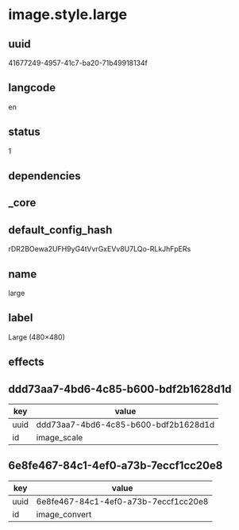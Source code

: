 # image.style.large

## uuid
41677249-4957-41c7-ba20-71b49918134f

## langcode
en

## status
1

## dependencies


## _core

## default_config_hash
rDR2BOewa2UFH9yG4tVvrGxEVv8U7LQo-RLkJhFpERs

## name
large

## label
Large (480×480)

## effects

## ddd73aa7-4bd6-4c85-b600-bdf2b1628d1d
|key|value|
|-|-|
|uuid|ddd73aa7-4bd6-4c85-b600-bdf2b1628d1d|
|id|image_scale|


## 6e8fe467-84c1-4ef0-a73b-7eccf1cc20e8
|key|value|
|-|-|
|uuid|6e8fe467-84c1-4ef0-a73b-7eccf1cc20e8|
|id|image_convert|

